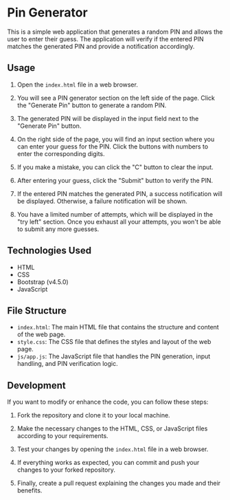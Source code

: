 # Pin Generator

This is a simple web application that generates a random PIN and allows the user to enter their guess. The application will verify if the entered PIN matches the generated PIN and provide a notification accordingly.

## Usage

1. Open the `index.html` file in a web browser.

2. You will see a PIN generator section on the left side of the page. Click the "Generate Pin" button to generate a random PIN.

3. The generated PIN will be displayed in the input field next to the "Generate Pin" button.

4. On the right side of the page, you will find an input section where you can enter your guess for the PIN. Click the buttons with numbers to enter the corresponding digits.

5. If you make a mistake, you can click the "C" button to clear the input.

6. After entering your guess, click the "Submit" button to verify the PIN.

7. If the entered PIN matches the generated PIN, a success notification will be displayed. Otherwise, a failure notification will be shown.

8. You have a limited number of attempts, which will be displayed in the "try left" section. Once you exhaust all your attempts, you won't be able to submit any more guesses.

## Technologies Used

- HTML
- CSS
- Bootstrap (v4.5.0)
- JavaScript

## File Structure

- `index.html`: The main HTML file that contains the structure and content of the web page.
- `style.css`: The CSS file that defines the styles and layout of the web page.
- `js/app.js`: The JavaScript file that handles the PIN generation, input handling, and PIN verification logic.

## Development

If you want to modify or enhance the code, you can follow these steps:

1. Fork the repository and clone it to your local machine.

2. Make the necessary changes to the HTML, CSS, or JavaScript files according to your requirements.

3. Test your changes by opening the `index.html` file in a web browser.

4. If everything works as expected, you can commit and push your changes to your forked repository.

5. Finally, create a pull request explaining the changes you made and their benefits.
